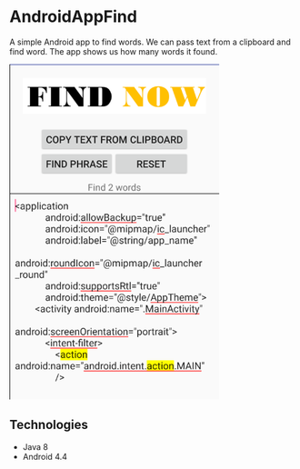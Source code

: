 # AndroidAppFind
A simple Android app to find words. We can pass text from a clipboard and find word. The app shows us how many words it found.

![View app](findNow.png)

## Technologies
* Java 8
* Android 4.4
